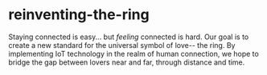 # reinventing-the-ring
Staying connected is easy... but *feeling* connected is hard.  Our goal is to create a new standard for the universal symbol of love-- the ring. By implementing IoT technology in the realm of human connection, we hope to bridge the gap between lovers near and far, through distance and time.

